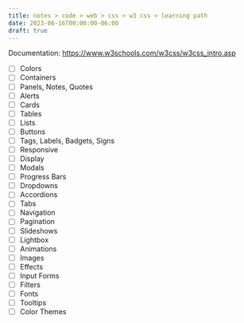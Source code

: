 ```yaml
---
title: notes > code > web > css > w3 css > learning path
date: 2023-06-16T00:00:00-06:00
draft: true
---
```


Documentation: https://www.w3schools.com/w3css/w3css_intro.asp
- [ ] Colors
- [ ] Containers
- [ ] Panels, Notes, Quotes
- [ ] Alerts
- [ ] Cards
- [ ] Tables
- [ ] Lists
- [ ] Buttons
- [ ] Tags, Labels, Badgets, Signs
- [ ] Responsive
- [ ] Display
- [ ] Modals
- [ ] Progress Bars
- [ ] Dropdowns
- [ ] Accordions
- [ ] Tabs
- [ ] Navigation
- [ ] Pagination
- [ ] Slideshows
- [ ] Lightbox
- [ ] Animations
- [ ] Images
- [ ] Effects
- [ ] Input Forms
- [ ] Filters
- [ ] Fonts
- [ ] Tooltips
- [ ] Color Themes
